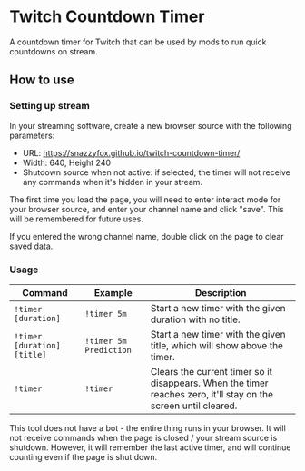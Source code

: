 # Twitch Countdown Timer

A countdown timer for Twitch that can be used by mods to run quick countdowns on stream.

## How to use

### Setting up stream

In your streaming software, create a new browser source with the following parameters: 

- URL: https://snazzyfox.github.io/twitch-countdown-timer/
- Width: 640, Height 240
- Shutdown source when not active: if selected, the timer will not receive any commands when it's hidden in your stream.

The first time you load the page, you will need to enter interact mode for your browser source, and enter your channel name and click "save". This will be remembered for future uses. 

If you entered the wrong channel name, double click on the page to clear saved data.

### Usage

| Command                     | Example                | Description                                                                                                     |
| --------------------------- | ---------------------- | --------------------------------------------------------------------------------------------------------------- |
| `!timer [duration]`         | `!timer 5m`            | Start a new timer with the given duration with no title.                                                        |
| `!timer [duration] [title]` | `!timer 5m Prediction` | Start a new timer with the given title, which will show above the timer.                                        |
| `!timer`                    | `!timer`               | Clears the current timer so it disappears. When the timer reaches zero, it'll stay on the screen until cleared. |

This tool does not have a bot - the entire thing runs in your browser. It will not receive commands when the page is closed / your stream source is shutdown. However, it will remember the last active timer, and will continue counting even if the page is shut down.